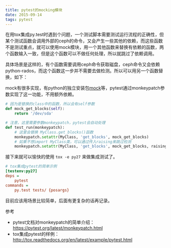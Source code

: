 ```yaml
---
title: pytest的mocking模块
date: 2015-09-14
tags: pytest
---
```


在用tox集成py.test时遇到个问题，一个测试脚本需要测试运行流程的正确性，但某个测试函数会调用外部的ceph的命令，又会产生一些其他的依赖，而这些函数不是测试重点，就可以使用mock模块，用一个其他函数来替换有依赖的函数，两个函数输入一致，但是这个函数可以不做任何处理，所以就跳过了依赖调用。

<!--more-->

具体场景是这样的，有个函数需要调用ceph命令获取磁盘，ceph命令又会依赖python-rados，而这个函数这一步并不需要去做检测。所以可以用另一个函数替换，如下：

mock有很多实现，有python的独立安装包[mock](http://www.voidspace.org.uk/python/mock/)等，pytest通过monkeypatch参数实现了这一功能，不用额外依赖。


```python
# 因为是替换的class中的函数，所以会有self参数
def mock_get_blocks(self):
    return '/dev/sda'

# 注意，这里需要参数monkeypatch，pytest会自动处理
def test_run(monkeypatch):
    # 这里会替换 MyClass.get_blocks()函数
    monkeypatch.setattr(MyClass, 'get_blocks', mock_get_blocks)
    # 如果不想import MyClass类，可以通过传入raising来跳过检测
    monkeypatch.setattr(MyClass, 'get_blocks', mock_get_blocks, raising=False)
```

接下来就可以愉快的使用 `tox -e py27` 来做集成测试了。

```ini
# tox集成pytest的简单示例
[testenv:py27]
deps =
    pytest
commands =
    py.test tests/ {posargs}
```

目前应该用场景比较简单，后面有更复杂的话再记录。

参考

* pytest文档对monkeypatch的简单介绍：<https://pytest.org/latest/monkeypatch.html>  
* tox集成pytest的样例：<http://tox.readthedocs.org/en/latest/example/pytest.html>